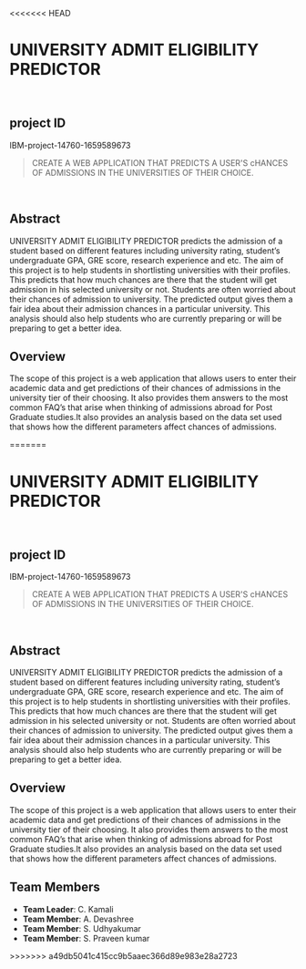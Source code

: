 <<<<<<< HEAD
# **<span>UNIVERSITY ADMIT ELIGIBILITY PREDICTOR</span>**
<br>


## project ID

IBM-project-14760-1659589673

> CREATE A WEB APPLICATION THAT PREDICTS A USER'S cHANCES OF ADMISSIONS IN THE UNIVERSITIES OF THEIR CHOICE.

<br>

## Abstract

UNIVERSITY ADMIT ELIGIBILITY PREDICTOR predicts the admission of a student based on different features including university rating, student’s undergraduate GPA, GRE score, research experience and etc. The aim of this project is to help students in shortlisting universities with their profiles. This predicts that how much chances are there that the student will get admission in his selected university or not.
Students are often worried about their chances of admission to university. The predicted output gives them a fair idea about their admission chances in a particular university. This analysis should also help students who are currently preparing or will be preparing to get a better idea.

## Overview

The scope of this project is a web application that allows users to enter their academic data and get predictions of their chances of admissions in the university tier of their choosing. It also provides them answers to the most common FAQ’s that arise when thinking of admissions abroad for Post Graduate studies.It also provides an analysis based on the data set used that shows how the different parameters affect chances of admissions.  

=======
# **<span>UNIVERSITY ADMIT ELIGIBILITY PREDICTOR</span>**
<br>

## project ID

IBM-project-14760-1659589673

> CREATE A WEB APPLICATION THAT PREDICTS A USER'S cHANCES OF ADMISSIONS IN THE UNIVERSITIES OF THEIR CHOICE.

<br>

## Abstract

UNIVERSITY ADMIT ELIGIBILITY PREDICTOR predicts the admission of a student based on different features including university rating, student’s undergraduate GPA, GRE score, research experience and etc. The aim of this project is to help students in shortlisting universities with their profiles. This predicts that how much chances are there that the student will get admission in his selected university or not.
Students are often worried about their chances of admission to university. The predicted output gives them a fair idea about their admission chances in a particular university. This analysis should also help students who are currently preparing or will be preparing to get a better idea.

## Overview

The scope of this project is a web application that allows users to enter their academic data and get predictions of their chances of admissions in the university tier of their choosing. It also provides them answers to the most common FAQ’s that arise when thinking of admissions abroad for Post Graduate studies.It also provides an analysis based on the data set used that shows how the different parameters affect chances of admissions.  

## Team Members

<ul>
<li><b>Team Leader</b>: C. Kamali</li>
<li><b>Team Member</b>: A. Devashree</li>
<li><b>Team Member</b>: S. Udhyakumar</li>
<li><b>Team Member</b>: S. Praveen kumar</li>
</ul>
>>>>>>> a49db5041c415cc9b5aaec366d89e983e28a2723

